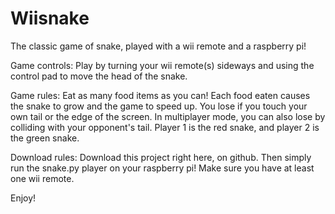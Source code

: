 # Wiisnake

The classic game of snake, played with a wii remote and a raspberry pi! 

Game controls:
Play by turning your wii remote(s) sideways and using the control pad to move the head of the snake. 

Game rules:
Eat as many food items as you can! Each food eaten causes the snake to grow and the game to speed up. 
You lose if you touch your own tail or the edge of the screen. In multiplayer mode, you can also lose
by colliding with your opponent's tail. Player 1 is the red snake, and player 2 is the green snake.

Download rules: Download this project right here, on github. Then simply run the snake.py player on your
raspberry pi! Make sure you have at least one wii remote.

Enjoy!
